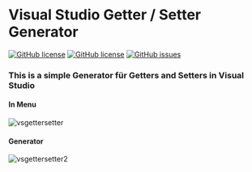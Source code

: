 # Visual Studio Getter / Setter Generator

[![GitHub license](https://img.shields.io/badge/Status-Alpha-red.svg?style=flat-square)]() [![GitHub license](https://img.shields.io/github/license/TheLegendaryMarc/VS-Getter-Setter-Generator.svg?style=flat-square)](https://github.com/TheLegendaryMarc/VS-Getter-Setter-Generator/blob/master/LICENSE) [![GitHub issues](https://img.shields.io/github/issues/TheLegendaryMarc/VS-Getter-Setter-Generator.svg?style=flat-square)](https://github.com/TheLegendaryMarc/VS-Getter-Setter-Generator/issues)

### This is a simple Generator für Getters and Setters in Visual Studio

#### In Menu
![vsgettersetter](https://user-images.githubusercontent.com/11300323/31913873-e424d58c-b848-11e7-802d-e1fede8df405.PNG)
#### Generator
![vsgettersetter2](https://user-images.githubusercontent.com/11300323/31913879-ecf79afa-b848-11e7-9961-f00bba313468.PNG)
